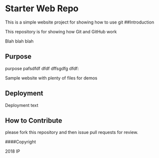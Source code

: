 # Starter Web Repo


This is a simple website project for showing how to use git
##Introduction 

This repository is for showing how Git and GitHub work

Blah blah blah

## Purpose

purpose pafsdfdf
dfdf
dffsgdfg
dfdf:


Sample website with plenty of files for demos

## Deployment

Deployment text

##  How to Contribute

please fork this repository and then issue pull requests for review.

####Copyright

2018 IP